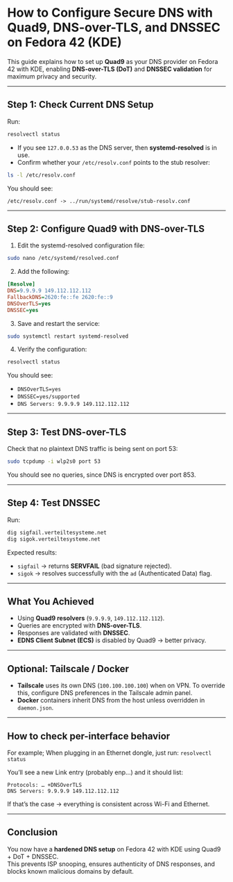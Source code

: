 # How to Configure Secure DNS with Quad9, DNS-over-TLS, and DNSSEC on Fedora 42 (KDE)

This guide explains how to set up **Quad9** as your DNS provider on Fedora 42 with KDE, enabling **DNS-over-TLS (DoT)** and **DNSSEC validation** for maximum privacy and security.

---

## Step 1: Check Current DNS Setup

Run:
```bash
resolvectl status
```

- If you see `127.0.0.53` as the DNS server, then **systemd-resolved** is in use.
- Confirm whether your `/etc/resolv.conf` points to the stub resolver:
```bash
ls -l /etc/resolv.conf
```
You should see:
```
/etc/resolv.conf -> ../run/systemd/resolve/stub-resolv.conf
```

---

## Step 2: Configure Quad9 with DNS-over-TLS

1. Edit the systemd-resolved configuration file:
```bash
sudo nano /etc/systemd/resolved.conf
```

2. Add the following:
```ini
[Resolve]
DNS=9.9.9.9 149.112.112.112
FallbackDNS=2620:fe::fe 2620:fe::9
DNSOverTLS=yes
DNSSEC=yes
```

3. Save and restart the service:
```bash
sudo systemctl restart systemd-resolved
```

4. Verify the configuration:
```bash
resolvectl status
```
You should see:
- `DNSOverTLS=yes`
- `DNSSEC=yes/supported`
- `DNS Servers: 9.9.9.9 149.112.112.112`

---

## Step 3: Test DNS-over-TLS

Check that no plaintext DNS traffic is being sent on port 53:
```bash
sudo tcpdump -i wlp2s0 port 53
```
You should see no queries, since DNS is encrypted over port 853.

---

## Step 4: Test DNSSEC

Run:
```bash
dig sigfail.verteiltesysteme.net
dig sigok.verteiltesysteme.net
```

Expected results:
- `sigfail` → returns **SERVFAIL** (bad signature rejected).
- `sigok` → resolves successfully with the `ad` (Authenticated Data) flag.

---

## What You Achieved

- Using **Quad9 resolvers** (`9.9.9.9`, `149.112.112.112`).
- Queries are encrypted with **DNS-over-TLS**.
- Responses are validated with **DNSSEC**.
- **EDNS Client Subnet (ECS)** is disabled by Quad9 → better privacy.

---

## Optional: Tailscale / Docker

- **Tailscale** uses its own DNS (`100.100.100.100`) when on VPN. To override this, configure DNS preferences in the Tailscale admin panel.  
- **Docker** containers inherit DNS from the host unless overridden in `daemon.json`.

* * *
## How to check per-interface behavior

For example; When plugging in an Ethernet dongle, just run:
`resolvectl status`

You’ll see a new Link entry (probably enp…) and it should list:
```
Protocols: … +DNSOverTLS
DNS Servers: 9.9.9.9 149.112.112.112
```

If that’s the case → everything is consistent across Wi-Fi and Ethernet.

---

## Conclusion

You now have a **hardened DNS setup** on Fedora 42 with KDE using Quad9 + DoT + DNSSEC.  
This prevents ISP snooping, ensures authenticity of DNS responses, and blocks known malicious domains by default.


